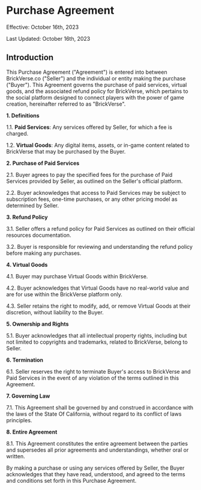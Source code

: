 # Purchase Agreement

Effective: October 16th, 2023

Last Updated: October 16th, 2023

## Introduction

This Purchase Agreement ("Agreement") is entered into between BrickVerse.co ("Seller") and the individual or entity making the purchase ("Buyer"). This Agreement governs the purchase of paid services, virtual goods, and the associated refund policy for BrickVerse, which pertains to the social platform designed to connect players with the power of game creation, hereinafter referred to as "BrickVerse".

**1. Definitions**

1.1. **Paid Services**: Any services offered by Seller, for which a fee is charged.

1.2. **Virtual Goods**: Any digital items, assets, or in-game content related to BrickVerse that may be purchased by the Buyer.

**2. Purchase of Paid Services**

2.1. Buyer agrees to pay the specified fees for the purchase of Paid Services provided by Seller, as outlined on the Seller's official platform.

2.2. Buyer acknowledges that access to Paid Services may be subject to subscription fees, one-time purchases, or any other pricing model as determined by Seller.

**3. Refund Policy**

3.1. Seller offers a refund policy for Paid Services as outlined on their official resources documentation.

3.2. Buyer is responsible for reviewing and understanding the refund policy before making any purchases.

**4. Virtual Goods**

4.1. Buyer may purchase Virtual Goods within BrickVerse.

4.2. Buyer acknowledges that Virtual Goods have no real-world value and are for use within the BrickVerse platform only.

4.3. Seller retains the right to modify, add, or remove Virtual Goods at their discretion, without liability to the Buyer.

**5. Ownership and Rights**

5.1. Buyer acknowledges that all intellectual property rights, including but not limited to copyrights and trademarks, related to BrickVerse, belong to Seller.

**6. Termination**

6.1. Seller reserves the right to terminate Buyer's access to BrickVerse and Paid Services in the event of any violation of the terms outlined in this Agreement.

**7. Governing Law**

7.1. This Agreement shall be governed by and construed in accordance with the laws of the State Of California, without regard to its conflict of laws principles.

**8. Entire Agreement**

8.1. This Agreement constitutes the entire agreement between the parties and supersedes all prior agreements and understandings, whether oral or written.

By making a purchase or using any services offered by Seller, the Buyer acknowledges that they have read, understood, and agreed to the terms and conditions set forth in this Purchase Agreement.

